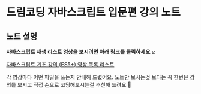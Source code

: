 # 드림코딩 자바스크립트 입문편 강의 노트

## 노트 설명

**자바스크립트 재생 리스트 영상을 보시려면 아래 링크를 클릭하세요** ↙

[자바스크립트 기초 강의 (ES5+) 영상 목록 리스트](https://www.youtube.com/playlist?list=PLv2d7VI9OotTVOL4QmPfvJWPJvkmv6h-2)

각 영상마다 어떤 파일을 쓰는지 안내해 드렸어요.
노트만 보시는것 보다는 꼭 한번은 강의를 보시고 직접 손으로 코딩해보시는걸 추천해 드려요 📒
